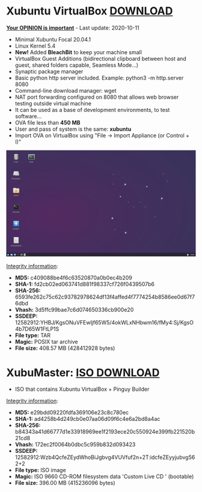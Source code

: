 # Xubuntu VirtualBox [DOWNLOAD](https://github.com/Virtual-Machines/Xubuntu-VirtualBox/releases/download/latest/XubuntuFocal.ova)
[**Your OPINION is important**](https://github.com/Virtual-Machines/Xubuntu-VirtualBox/issues/1) - Last update: 2020-10-11

- Minimal Xubuntu Focal 20.04.1
- Linux Kernel 5.4
- **New!** Added **BleachBit** to keep your machine small
- VirtualBox Guest Additions (bidirectional clipboard between host and guest, shared folders capable, Seamless Mode...)
- Synaptic package manager
- Basic python http server included. Example: python3 -m http.server 8080
- Command-line download manager: wget
- NAT port forwarding configured on 8080 that allows web browser testing outside virtual machine
- It can be used as a base of development environments, to test software...
- OVA file less than **450 MB**
- User and pass of system is the same: **xubuntu**
- Import OVA on VirtualBox using "File -> Import Appliance (or Control + I)"

![Xubuntu](https://raw.githubusercontent.com/Virtual-Machines/Xubuntu-VirtualBox/master/xubuntu.png)

[Integrity information](https://www.virustotal.com/gui/file/6593fe262c75c62c93782978624df13f4affed4f7774254b8586ee0d67f76dbd/detection):
- **MD5:**  c409088be4f6c63520870a0b0ec4b209
- **SHA-1:**  fd2cb02ed063741d881f98337cf726f0439507b6
- **SHA-256:**  6593fe262c75c62c93782978624df13f4affed4f7774254b8586ee0d67f76dbd
- **Vhash:**  3d5ffc99bae7c6d074650336cb900e20
- **SSDEEP:** 12582912:YHBJ/KgsONuVFEwljf65W5/4okWLxNHbwm16/fMy4:Sj/KgsO4b7D65W1FtLP1S
- **File type:**  TAR
- **Magic:**  POSIX tar archive
- **File size:**  408.57 MB (428412928 bytes)


# XubuMaster: [ISO DOWNLOAD](https://github.com/Virtual-Machines/Xubuntu-VirtualBox/releases/download/latest/XubuMaster.iso)

 - ISO that contains Xubuntu VirtualBox + Pinguy Builder

[Integrity information](https://www.virustotal.com/gui/file/b84343a41d66777d1e33918969ee1f2193ece20c550924e399fb221520b21cd8/details):
- **MD5:**  e29bdd09220fdfa369106e23c8c780ec
- **SHA-1:**  ad4258b4d249cb0e07aa06d09f6c4e6a2bd8a4ac
- **SHA-256:**  b84343a41d66777d1e33918969ee1f2193ece20c550924e399fb221520b21cd8
- **Vhash:**  172ec2f0064b0dbc5c959b832d093423
- **SSDEEP:** 12582912:Wzb4QcfeZEydWhoBiJgbvg4VUVfuf2n+2T:idcfeZEyyjubvg562+2
- **File type:**  ISO image
- **Magic:**  ISO 9660 CD-ROM filesystem data 'Custom Live CD ' (bootable)
- **File size:**  396.00 MB (415236096 bytes)

